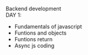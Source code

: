 Backend development
<br> DAY 1:

<ul>
<li>Fundamentals of javascript</li>
<li>Funtions and objects</li>
<li>Funtions return</li>
<li>Async js coding</li>
</ul>
